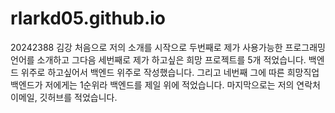 # rlarkd05.github.io
20242388 김강
처음으로 저의 소개를 시작으로 두번째로 제가 사용가능한 프로그래밍 언어를 소개하고 그다음 세번째로 제가 하고싶은 희망 프로젝트를 5개 적었습니다. 백엔드 위주로 하고싶어서 백엔드 위주로 작성했습니다. 그리고 네번째 그에 따른 희망직업 백엔드가 저에게는 1순위라 백엔드를 제일 위에 적었습니다. 마지막으로는 저의 연락처 이메일, 깃허브를 적었습니다.
